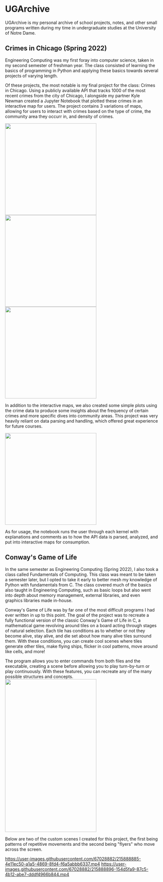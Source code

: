 # UGArchive

UGArchive is my personal archive of school projects, notes, and other small programs written during my time in undergraduate studies at the University of Notre Dame.

## Crimes in Chicago (Spring 2022)

Engineering Computing was my first foray into computer science, taken in my second semester of freshman year. The class consisted of learning the basics of programming in Python and applying these basics towards several projects of varying length.

Of these projects, the most notable is my final project for the class: Crimes in Chicago. Using a publicly available API that tracks 1000 of the most recent crimes from the city of Chicago, I alongside my partner Kyle Newman created a Jupyter Notebook that plotted these crimes in an interactive map for users. The project contains 3 variations of maps, allowing for users to interact with crimes based on the type of crime, the community area they occurr in, and density of crimes.

<img src="https://user-images.githubusercontent.com/67028882/215879741-f407a81c-d469-418f-ba6b-ae549314307c.png" width="300" height="300"><img src="https://user-images.githubusercontent.com/67028882/215880765-484e4685-c4f0-43b1-aa38-1ab84ea5aaf7.png" width="300" height="300"><img src="https://user-images.githubusercontent.com/67028882/215880779-a43cf659-c286-4c30-b54b-69e0031ead04.png" width="300" height="300">

In addition to the interactive maps, we also created some simple plots using the crime data to produce some insights about the frequency of certain crimes and more specific dives into community areas. This project was very heavily reliant on data parsing and handling, which offered great experience for future courses.

<img src="https://user-images.githubusercontent.com/67028882/215884076-d052a078-e4f9-459b-80c8-7ff2d5c81339.png" width="300" height="300">

As for usage, the notebook runs the user through each kernel with explanations and comments as to how the API data is parsed, analyzed, and put into interactive maps for consumption.

## Conway's Game of Life

In the same semester as Engineering Computing (Spring 2022), I also took a class called Fundamentals of Computing. This class was meant to be taken a semester later, but I opted to take it early to better mesh my knowledge of Python with fundamentals from C. The class covered much of the basics also taught in Engineering Computing, such as basic loops but also went into depth about memory management, external libraries, and even graphics libraries made in-house.

Conway's Game of Life was by far one of the most difficult programs I had ever written in up to this point. The goal of the project was to recreate a fully functional version of the classic Conway's Game of Life in C, a mathematical game revolving around tiles on a board acting through stages of natural selection. Each tile has conditions as to whether or not they become alive, stay alive, and die set about how many alive tiles surround them. With these conditions, you can create cool scenes where tiles generate other tiles, make flying ships, flicker in cool patterns, move around like cells, and more!

The program allows you to enter commands from both files and the executable, creating a scene before allowing you to play turn-by-turn or play continuously. With these features, you can recreate any of the many possible structures and concepts.
<img src="https://user-images.githubusercontent.com/67028882/215889155-4b9fd97e-a5a7-4a5e-a5ea-b0ed5a5f8539.png" width="300" height="500">

Below are two of the custom scenes I created for this project, the first being patterns of repetitive movements and the second being "flyers" who move across the screen.


https://user-images.githubusercontent.com/67028882/215888885-4e11ec50-a1a5-4869-8fd4-f6a5abbb6337.mp4
https://user-images.githubusercontent.com/67028882/215888896-154d5fa9-87c5-4b12-abe7-dddf4966b844.mp4



